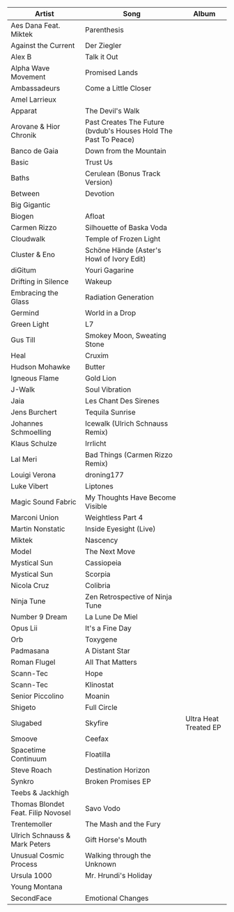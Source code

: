 Artist                                       | Song                                                            | Album
-------------------------------------------- | --------------------------------------------------------------- | --------------------------
Aes Dana Feat. Miktek                        | Parenthesis                                                     |
Against the Current                          | Der Ziegler                                                     |
Alex B                                       | Talk it Out                                                     |
Alpha Wave Movement                          | Promised Lands                                                  |
Ambassadeurs                                 | Come a Little Closer                                            |
Amel Larrieux                                |                                                                 |
Apparat                                      | The Devil's Walk                                                |
Arovane & Hior Chronik                       | Past Creates The Future (bvdub's Houses Hold The Past To Peace) |
Banco de Gaia                                | Down from the Mountain                                          |
Basic                                        | Trust Us                                                        |
Baths                                        | Cerulean (Bonus Track Version)                                  |
Between                                      | Devotion                                                        |
Big Gigantic                                 |                                                                 |
Biogen                                       | Afloat                                                          |
Carmen Rizzo                                 | Silhouette of Baska Voda                                        |
Cloudwalk                                    | Temple of Frozen Light                                          |
Cluster & Eno                                | Schöne Hände (Aster's Howl of Ivory Edit)                       |
diGitum                                      | Youri Gagarine                                                  |
Drifting in Silence                          | Wakeup                                                          |
Embracing the Glass                          | Radiation Generation                                            |
Germind                                      | World in a Drop                                                 |
Green Light                                  | L7                                                              |
Gus Till                                     | Smokey Moon, Sweating Stone                                     |
Heal                                         | Cruxim                                                          |
Hudson Mohawke                               | Butter                                                          |
Igneous Flame                                | Gold Lion                                                       |
J-Walk                                       | Soul Vibration                                                  |
Jaia                                         | Les Chant Des Sirenes                                           |
Jens Burchert                                | Tequila Sunrise                                                 |
Johannes Schmoelling                         | Icewalk (Ulrich Schnauss Remix)                                 |
Klaus Schulze                                | Irrlicht                                                        |
Lal Meri                                     | Bad Things (Carmen Rizzo Remix)                                 |
Louigi Verona                                | droning177                                                      |
Luke Vibert                                  | Liptones                                                        |
Magic Sound Fabric                           | My Thoughts Have Become Visible                                 |
Marconi Union                                | Weightless Part 4                                               |
Martin Nonstatic                             | Inside Eyesight (Live)                                          |
Miktek                                       | Nascency                                                        |
Model                                        | The Next Move                                                   |
Mystical Sun                                 | Cassiopeia                                                      |
Mystical Sun                                 | Scorpia                                                         |
Nicola Cruz                                  | Colibria                                                        |
Ninja Tune                                   | Zen Retrospective of Ninja Tune                                 |
Number 9 Dream                               | La Lune De Miel                                                 |
Opus Lii                                     | It's a Fine Day                                                 |
Orb                                          | Toxygene                                                        |
Padmasana                                    | A Distant Star                                                  |
Roman Flugel                                 | All That Matters                                                |
Scann-Tec                                    | Hope                                                            |
Scann-Tec                                    | Klinostat                                                       |
Senior Piccolino                             | Moanin                                                          |
Shigeto                                      | Full Circle                                                     |
Slugabed                                     | Skyfire                                                         | Ultra Heat Treated EP
Smoove                                       | Ceefax                                                          |
Spacetime Continuum                          | Floatilla                                                       |
Steve Roach                                  | Destination Horizon                                             |
Synkro                                       | Broken Promises EP                                              |
Teebs & Jackhigh                             |                                                                 |
Thomas Blondet Feat. Filip Novosel           | Savo Vodo                                                       |
Trentemoller                                 | The Mash and the Fury                                           |
Ulrich Schnauss & Mark Peters                | Gift Horse's Mouth                                              |
Unusual Cosmic Process                       | Walking through the Unknown                                     |
Ursula 1000                                  | Mr. Hrundi's Holiday                                            |
Young Montana                                |                                                                 |
SecondFace                                   | Emotional Changes                                               |

